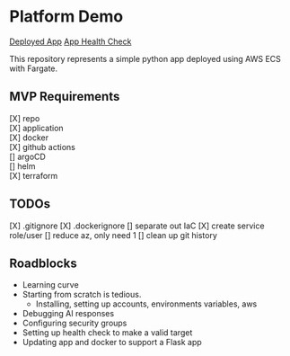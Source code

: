 # Platform Demo
[Deployed App](http://ecs-load-balancer-1520435687.us-east-1.elb.amazonaws.com)
[App Health Check](http://ecs-load-balancer-1520435687.us-east-1.elb.amazonaws.com/health)

This repository represents a simple python app deployed using AWS ECS with Fargate.

## MVP Requirements
[X] repo  
[X] application  
[X] docker  
[X] github actions  
[] argoCD  
[] helm  
[X] terraform

## TODOs
[X] .gitignore
[X] .dockerignore
[] separate out IaC
[X] create service role/user
[] reduce az, only need 1
[] clean up git history

## Roadblocks
- Learning curve
- Starting from scratch is tedious.
    - Installing, setting up accounts, environments variables, aws
- Debugging AI responses
- Configuring security groups
- Setting up health check to make a valid target
- Updating app and docker to support a Flask app
